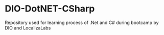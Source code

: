 # DIO-DotNET-CSharp
Repository used for learning process of .Net and C# during bootcamp by DIO and LocalizaLabs
